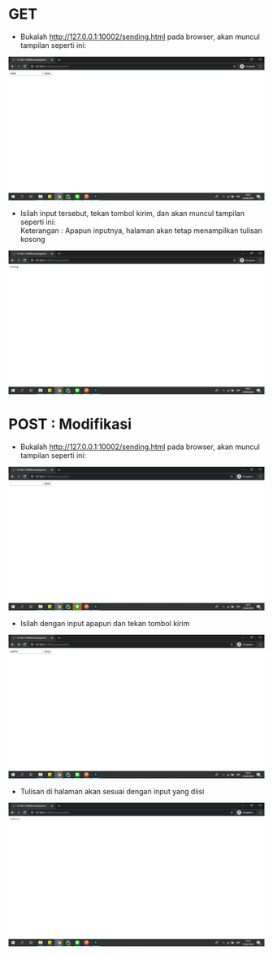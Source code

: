 # GET

* Bukalah http://127.0.0.1:10002/sending.html pada browser, akan muncul tampilan seperti ini:

![Client](bukti/get1.png)

* Isilah input tersebut, tekan tombol kirim, dan akan muncul tampilan seperti ini:<br>
Keterangan : Apapun inputnya, halaman akan tetap menampilkan tulisan kosong

![Client](bukti/get2.png)



# POST : Modifikasi

* Bukalah http://127.0.0.1:10002/sending.html pada browser, akan muncul tampilan seperti ini:

![Client](bukti/1.png)

* Isilah dengan input apapun dan tekan tombol kirim

![Client](bukti/2.png)

* Tulisan di halaman akan sesuai dengan input yang diisi

![Client](bukti/3.png)

